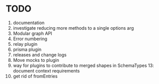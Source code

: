 # TODO

1. documentation
2. investigate reducing more methods to a single options arg
3. Modular graph API
4. Error numbering
5. relay plugin
6. prisma plugin
7. releases and change logs
8. Move mocks to plugin
9. way for plugins to contribute to merged shapes in SchemaTypes 13: document context requirements
10. get rid of fromEntries
